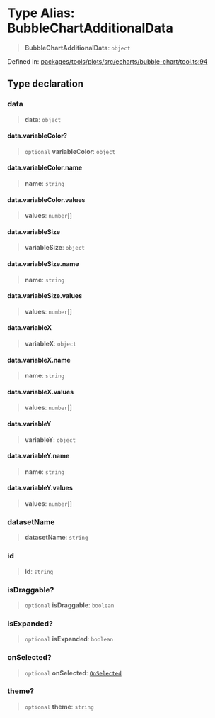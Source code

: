 # Type Alias: BubbleChartAdditionalData

> **BubbleChartAdditionalData**: `object`

Defined in: [packages/tools/plots/src/echarts/bubble-chart/tool.ts:94](https://github.com/GeoDaCenter/openassistant/blob/0a6a7e7306d75a25dc968b3117f04cb7bd613bec/packages/tools/plots/src/echarts/bubble-chart/tool.ts#L94)

## Type declaration

### data

> **data**: `object`

#### data.variableColor?

> `optional` **variableColor**: `object`

#### data.variableColor.name

> **name**: `string`

#### data.variableColor.values

> **values**: `number`[]

#### data.variableSize

> **variableSize**: `object`

#### data.variableSize.name

> **name**: `string`

#### data.variableSize.values

> **values**: `number`[]

#### data.variableX

> **variableX**: `object`

#### data.variableX.name

> **name**: `string`

#### data.variableX.values

> **values**: `number`[]

#### data.variableY

> **variableY**: `object`

#### data.variableY.name

> **name**: `string`

#### data.variableY.values

> **values**: `number`[]

### datasetName

> **datasetName**: `string`

### id

> **id**: `string`

### isDraggable?

> `optional` **isDraggable**: `boolean`

### isExpanded?

> `optional` **isExpanded**: `boolean`

### onSelected?

> `optional` **onSelected**: [`OnSelected`](OnSelected.md)

### theme?

> `optional` **theme**: `string`
